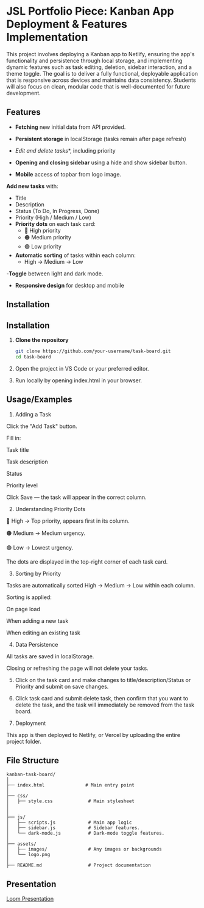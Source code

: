 # JSL Portfolio Piece: Kanban App Deployment & Features Implementation

This project involves deploying a Kanban app to Netlify, ensuring the app's functionality and persistence through local storage, and implementing dynamic features such as task editing, deletion, sidebar interaction, and a theme toggle. The goal is to deliver a fully functional, deployable application that is responsive across devices and maintains data consistency. Students will also focus on clean, modular code that is well-documented for future development.


## Features

- **Fetching** new initial data from API provided.
- **Persistent storage** in localStorage (tasks remain after page refresh)

- *Edit and delete tasks**, including priority

- **Opening and closing sidebar** using a hide and show sidebar button.

- **Mobile** access of topbar from logo image.

 **Add new tasks** with:
  - Title
  - Description
  - Status (To Do, In Progress, Done)
  - Priority (High / Medium / Low)
- **Priority dots** on each task card:
  - 🔴 High priority
  - 🟠 Medium priority
  - 🟢 Low priority
- **Automatic sorting** of tasks within each column:
  - High → Medium → Low

-**Toggle** between light and dark mode.


- **Responsive design** for desktop and mobile

## Installation

## Installation

1. **Clone the repository**  
   ```bash
   git clone https://github.com/your-username/task-board.git
   cd task-board
   ````
2. Open the project in VS Code or your preferred editor.

3. Run locally by opening index.html in your browser.
## Usage/Examples

1. Adding a Task

Click the "Add Task" button.

Fill in:

Task title

Task description

Status

Priority level

Click Save — the task will appear in the correct column.

2. Understanding Priority Dots

🔴 High → Top priority, appears first in its column.

🟠 Medium → Medium urgency.

🟢 Low → Lowest urgency.

The dots are displayed in the top-right corner of each task card.

3. Sorting by Priority

Tasks are automatically sorted High → Medium → Low within each column.

Sorting is applied:

On page load

When adding a new task

When editing an existing task

4. Data Persistence

All tasks are saved in localStorage.

Closing or refreshing the page will not delete your tasks.

5. Click on the task card and make changes to title/description/Status or Priority and submit on save changes.

6. Click task card and submit delete task, then confirm that you want to delete the task, and the task will immediately be removed from the task board.


7. Deployment

This app is then deployed to Netlify, or Vercel by uploading the entire project folder.
## File Structure

````
kanban-task-board/
│
├── index.html               # Main entry point
│
├── css/
│   ├── style.css             # Main stylesheet
│ 
│
├── js/
│   ├── scripts.js            # Main app logic
│   ├── sidebar.js            # Sidebar features.
│   └── dark-mode.js          # Dark-mode toggle features.
│
├── assets/
│   ├── images/               # Any images or backgrounds
│   └── logo.png
│
├── README.md                 # Project documentation
````

## Presentation 


[Loom Presentation](<https://www.loom.com/share/f4262476f4864dc6b7dc2947991eafc2?sid=f18dc0cc-fa78-46fa-b54f-04f3e5fda9c1>)

